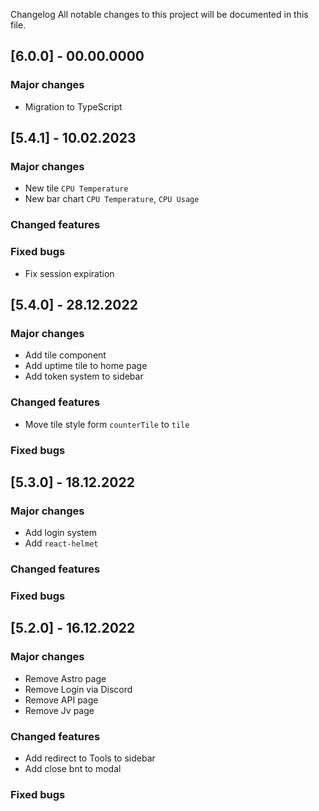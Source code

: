 Changelog
All notable changes to this project will be documented in this file.

## [6.0.0] - 00.00.0000

### Major changes

- Migration to TypeScript

## [5.4.1] - 10.02.2023

### Major changes

- New tile `CPU Temperature`
- New bar chart `CPU Temperature`, `CPU Usage`

### Changed features

### Fixed bugs

- Fix session expiration

## [5.4.0] - 28.12.2022

### Major changes

- Add tile component
- Add uptime tile to home page
- Add token system to sidebar

### Changed features

- Move tile style form `counterTile` to `tile`

### Fixed bugs

## [5.3.0] - 18.12.2022

### Major changes

- Add login system
- Add `react-helmet`

### Changed features

### Fixed bugs

## [5.2.0] - 16.12.2022

### Major changes

- Remove Astro page
- Remove Login via Discord
- Remove API page
- Remove Jv page

### Changed features

- Add redirect to Tools to sidebar
- Add close bnt to modal

### Fixed bugs
